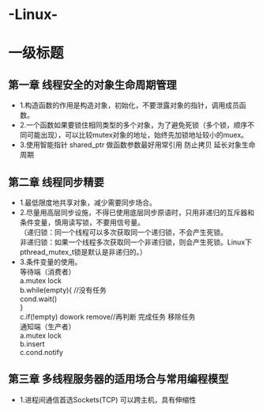 # -Linux-
# 一级标题  
## 第一章 线程安全的对象生命周期管理 
* 1.构造函数的作用是构造对象，初始化，不要泄露对象的指针，调用成员函数。
* 2.一个函数如果要锁住相同类型的多个对象，为了避免死锁（多个锁，顺序不同可能出现），可以比较mutex对象的地址，始终先加锁地址较小的muex。
* 3.使用智能指针 shared_ptr 做函数参数最好用常引用 防止拷贝 延长对象生命周期
## 第二章 线程同步精要
* 1.最低限度地共享对象，减少需要同步场合。
* 2.尽量用高层同步设施，不得已使用底层同步原语时，只用非递归的互斥器和条件变量，慎用读写锁，不要用信号量。<br>
（递归锁：同一个线程可以多次获取同一个递归锁，不会产生死锁。<br>
  非递归锁：如果一个线程多次获取同一个非递归锁，则会产生死锁。Linux下pthread_mutex_t锁是默认是非递归的。）
* 3.条件变量的使用。<br>
等待端（消费者）<br>
 a.mutex lock<br>
 b.while(empty){ //没有任务<br>
     cond.wait()<br>
 }<br>
 c.if(!empty) dowork remove//再判断 完成任务 移除任务<br>
 通知端（生产者）<br>
 a.mutex lock<br>
 b.insert<br>
 c.cond.notify<br>
 ## 第三章 多线程服务器的适用场合与常用编程模型
 * 1.进程间通信首选Sockets(TCP) 可以跨主机，具有伸缩性
